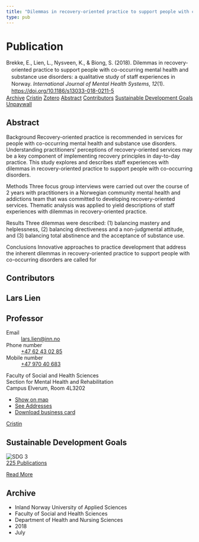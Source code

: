 ```yaml
---
title: "Dilemmas in recovery-oriented practice to support people with co-occurring mental health and substance use disorders: a qualitative study of staff experiences in Norway"
type: pub
---
```

<h1>Publication</h1>
<article id="csl-bib-container-8MQXJP5H" class="csl-bib-container">
  <div class="csl-bib-body" style="line-height: 1.35; padding-left: 1em; text-indent:-1em;">
  <div class="csl-entry">Brekke, E., Lien, L., Nysveen, K., &amp; Biong, S. (2018). Dilemmas in recovery-oriented practice to support people with co-occurring mental health and substance use disorders: a qualitative study of staff experiences in Norway. <i>International Journal of Mental Health Systems</i>, <i>12</i>(1). <a href="https://doi.org/10.1186/s13033-018-0211-5">https://doi.org/10.1186/s13033-018-0211-5</a></div>
</div>
  <div class="csl-bib-buttons">
    <a href="#taxonomy-article-8MQXJP5H" class="csl-bib-button">Archive</a>
    <a href="https://app.cristin.no/results/show.jsf?id=1595120" alt="Cristin URL" class="csl-bib-button">Cristin</a>
    <a href="http://zotero.org/groups/5022929/items/8MQXJP5H" alt="Zotero URL" class="csl-bib-button">Zotero</a>
    <a href="#abstract-article-8MQXJP5H" class="csl-bib-button">Abstract</a>
    <a href="#contributors-article-8MQXJP5H" class="csl-bib-button">Contributors</a>
    <a href="#sdg-article-8MQXJP5H" class="csl-bib-button">Sustainable Development Goals</a>
    <a href="https://ijmhs.biomedcentral.com/track/pdf/10.1186/s13033-018-0211-5.pdf" class="csl-bib-button">Unpaywall</a>
  </div>
  <div id="csl-bib-meta-container-8MQXJP5H"></div>
</article>
<div id="csl-bib-meta-8MQXJP5H" class="csl-bib-meta">
  <article id="abstract-article-8MQXJP5H" class="abstract-article">
    <h1>Abstract</h1>
    Background 
Recovery-oriented practice is recommended in services for people with co-occurring mental health and substance use disorders. Understanding practitioners’ perceptions of recovery-oriented services may be a key component of implementing recovery principles in day-to-day practice. This study explores and describes staff experiences with dilemmas in recovery-oriented practice to support people with co-occurring disorders. 
 
Methods 
Three focus group interviews were carried out over the course of 2 years with practitioners in a Norwegian community mental health and addictions team that was committed to developing recovery-oriented services. Thematic analysis was applied to yield descriptions of staff experiences with dilemmas in recovery-oriented practice. 
 
Results 
Three dilemmas were described: (1) balancing mastery and helplessness, (2) balancing directiveness and a non-judgmental attitude, and (3) balancing total abstinence and the acceptance of substance use. 
 
Conclusions 
Innovative approaches to practice development that address the inherent dilemmas in recovery-oriented practice to support people with co-occurring disorders are called for
  </article>
  <article id="contributors-article-8MQXJP5H" class="contributors-article">
    <h1>Contributors</h1>
    <div class="personas">
<div class="vrtx-hinn-person-card">
<div class="photo">
<i class="lar la-user-circle missing-person"></i>
</div>
<div class="info">
<hgroup><h1>Lars Lien</h1>
<h2>Professor</h2>
</hgroup><dl>
<dt>Email</dt>
<dd>
<a href="mailto:lars.lien@inn.no">lars.lien@inn.no</a>
</dd>
<dt>Phone number</dt>
<dd><a href="tel:+4762430285">
+47 62 43 02 85
</a></dd>
<dt>Mobile number</dt>
<dd><a href="tel:+4797040683">
+47 970 40 683
</a></dd>
</dl>
<p>
Faculty of Social and Health Sciences<br>
Section for Mental Health and Rehabilitation<br>
Campus Elverum,
Room 4L3202
</p>
<ul class="vrtx-hinn-links">
<li><a href="https://www.google.com/maps?q=60.88177,11.53669">Show on map</a></li>
<li><a href="https://www.inn.no/english/find-an-employee/lars-lien.html#vrtx-hinn-addresses">See Addresses</a></li>
<li><a href="https://www.inn.no/english/find-an-employee/lars-lien.html?vrtx=vcf">Download business card</a></li>
</ul>
</div>
</div>
<a href="https://app.cristin.no/persons/show.jsf?id=14287" alt="Cristin URL" class="personas-cristin">Cristin</a>
</div>
  </article>
  <article id="sdg-article-8MQXJP5H" class="sdg-article">
    <h1>Sustainable Development Goals</h1>
    <div class="sdg-container"><div id="sdg3" class="sdg">
<img src="{{< params subfolder >}}images/sdg/sdg03_en.png" class="image" alt="SDG 3">
<div class="sdg-overlay">
<a href="{{< params subfolder >}}en/archive/?sdg=3#archive" class="sdg-publication-count"><span>225</span> Publications</a>
<p><a href="https://sdgs.un.org/goals/goal3" class="sdg-read-more">Read More</a></p>
</div>
</div></div>
  </article>
  <article id="taxonomy-article-8MQXJP5H" class="taxonomy-article">
    <h1>Archive</h1>
    <ul>
      <li>Inland Norway University of Applied Sciences</li>
      <li>Faculty of Social and Health Sciences</li>
      <li>Department of Health and Nursing Sciences</li>
      <li>2018</li>
      <li>July</li>
    </ul>
  </article>
</div>
